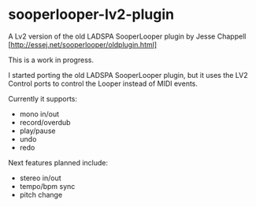 sooperlooper-lv2-plugin
=======================

A Lv2 version of the old LADSPA SooperLooper plugin by Jesse Chappell [http://essej.net/sooperlooper/oldplugin.html]

This is a work in progress. 

I started porting the old LADSPA SooperLooper plugin, but it uses the LV2 Control ports to control the Looper instead of MIDI events.

Currently it supports:

 * mono in/out
 * record/overdub
 * play/pause
 * undo
 * redo

Next features planned include:

 * stereo in/out
 * tempo/bpm sync 
 * pitch change